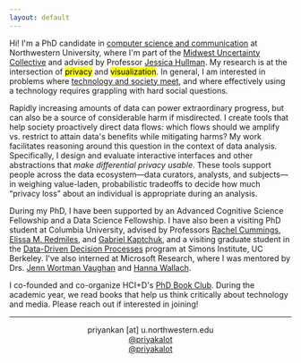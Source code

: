 ```yaml
---
layout: default
---
```


Hi! I'm a PhD candidate in [computer science and communication](https://tsb.northwestern.edu/ "https://tsb.northwestern.edu/") at Northwestern University, where I'm part of the [Midwest Uncertainty Collective](https://mucollective.northwestern.edu/) and advised by Professor [Jessica Hullman](http://users.eecs.northwestern.edu/~jhullman/). My research is at the intersection of <mark>privacy</mark> and <mark>visualization</mark>. In general, I am interested in problems where [technology and society meet](https://priyakalot.github.io/papers/Whats_Driving_Conflicts_Around_Differential_Privacy_for_the_U.S._Census.pdf), and where effectively using a technology requires grappling with hard social questions.

Rapidly increasing amounts of data can power extraordinary progress, but can also be a source of considerable harm if misdirected. I create tools that help society proactively direct data flows: which flows should we amplify vs. restrict to attain data's benefits while mitigating harms? My work facilitates reasoning around this question in the context of data analysis. Specifically, I design and evaluate interactive interfaces and other abstractions that <i>make differential privacy usable</i>. These tools support people across the data ecosystem—data curators, analysts, and subjects—in weighing value-laden, probabilistic tradeoffs to decide how much “privacy loss” about an individual is appropriate during an analysis. 

During my PhD, I have been supported by an Advanced Cognitive Science Fellowship and a Data Science Fellowship. I have also been a visiting PhD student at Columbia University, advised by Professors [Rachel Cummings](https://rachelcummings.com/), [Elissa M. Redmiles](https://elissaredmiles.com/), and [Gabriel Kaptchuk](https://cs-people.bu.edu/kaptchuk/), and a visiting graduate student in the [Data-Driven Decision Processes](https://simons.berkeley.edu/programs/datadriven2022) program at Simons Institute, UC Berkeley. I've also interned at Microsoft Research, where I was mentored by Drs. [Jenn Wortman Vaughan](http://www.jennwv.com/) and [Hanna Wallach](http://dirichlet.net/).

I co-founded and co-organize HCI+D's [PhD Book Club](https://hci.northwestern.edu/news-events/phd-book-club.html). During the academic year, we read books that help us think critically about technology and media. Please reach out if interested in joining!

<hr>
<p align="center"><i class="fas fa-envelope"></i> priyankan [at] u.northwestern.edu <br/>
<i class="fab fa-mastodon"></i> <a href="https://hci.social/@priyakalot" target="_blank">@priyakalot</a> <br/>
<i class="fab fa-twitter"></i> <a href="https://twitter.com/priyakalot" target="_blank">@priyakalot</a></p>

<!-- <img class="profile-custom" src="profile.jpeg"> -->
